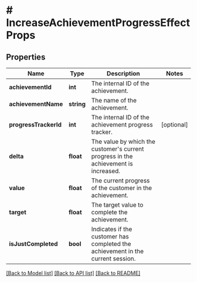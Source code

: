 # # IncreaseAchievementProgressEffectProps

## Properties

Name | Type | Description | Notes
------------ | ------------- | ------------- | -------------
**achievementId** | **int** | The internal ID of the achievement. | 
**achievementName** | **string** | The name of the achievement. | 
**progressTrackerId** | **int** | The internal ID of the achievement progress tracker. | [optional] 
**delta** | **float** | The value by which the customer&#39;s current progress in the achievement is increased. | 
**value** | **float** | The current progress of the customer in the achievement. | 
**target** | **float** | The target value to complete the achievement. | 
**isJustCompleted** | **bool** | Indicates if the customer has completed the achievement in the current session. | 

[[Back to Model list]](../../README.md#documentation-for-models) [[Back to API list]](../../README.md#documentation-for-api-endpoints) [[Back to README]](../../README.md)


